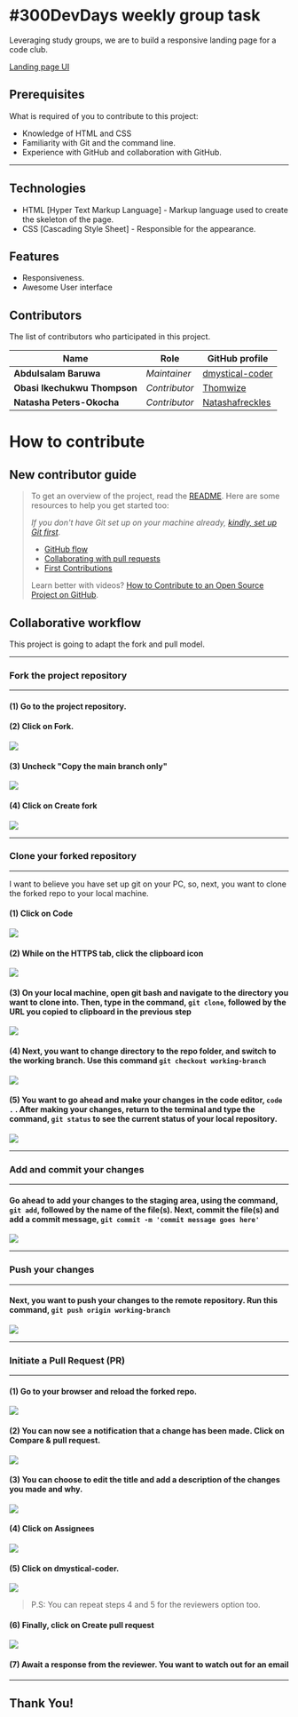 # #300DevDays weekly group task

Leveraging study groups, we are to build a responsive landing page for a code club.

[Landing page UI](https://www.figma.com/file/xdrvYUv5C9qXA6XAJjg4bd/300DevDays-Weekly-Tasks?node-id=1%3A1524&mode=dev)

## Prerequisites

What is required of you to contribute to this project:

- Knowledge of HTML and CSS
- Familiarity with Git and the command line.
- Experience with GitHub and collaboration with GitHub.

---

## Technologies

- HTML [Hyper Text Markup Language] - Markup language used to create the skeleton of the page.
- CSS [Cascading Style Sheet] - Responsible for the appearance.

## Features

- Responsiveness.
- Awesome User interface

## Contributors

The list of contributors who participated in this project.

| Name                         | Role          | GitHub profile                                        |
| ---------------------------- | ------------- | ----------------------------------------------------- |
| **Abdulsalam Baruwa**        | _Maintainer_  | [dmystical-coder](https://github.com/dmystical-coder) |
| **Obasi Ikechukwu Thompson** | _Contributor_ | [Thomwize](https://github.com/Thomwize)               |
| **Natasha Peters-Okocha**    | _Contributor_ | [Natashafreckles](https://github.com/Natashafreckles) |

# How to contribute

## New contributor guide

> To get an overview of the project, read the [README](README.md). Here are some resources to help you get started too:
>
> _If you don't have Git set up on your machine already, [kindly, set up Git first](https://docs.github.com/en/get-started/quickstart/set-up-git)_.
>
> - [GitHub flow](https://docs.github.com/en/get-started/quickstart/github-flow)
> - [Collaborating with pull requests](https://docs.github.com/en/github/collaborating-with-pull-requests)
> - [First Contributions](https://github.com/firstcontributions/first-contributions)
>
> Learn better with videos? [How to Contribute to an Open Source Project on GitHub](https://egghead.io/series/how-to-contribute-to-an-open-source-project-on-github).

## Collaborative workflow

This project is going to adapt the fork and pull model.

---

### Fork the project repository

---

#### (1) Go to the project repository.

#### (2) Click on Fork.

![](https://archbee-image-uploads.s3.amazonaws.com/-PslVSiNgmjNd7mYSlcZe/H5pLlItihgcIZ0JaEsvW4_ab-capture-image.png)

#### (3) Uncheck "Copy the main branch only"

![](https://archbee-image-uploads.s3.amazonaws.com/-PslVSiNgmjNd7mYSlcZe/GNRp9jYsGKS0fBpJJX8xC_ab-capture-image.png)

#### (4) Click on Create fork

![](https://archbee-image-uploads.s3.amazonaws.com/-PslVSiNgmjNd7mYSlcZe/WPNCusz3gcxsH5vn76iH0_ab-capture-image.png)

---

### Clone your forked repository

---

I want to believe you have set up git on your PC, so, next, you want to clone the forked repo to your local machine.

#### (1) Click on Code

![](https://archbee-image-uploads.s3.amazonaws.com/-PslVSiNgmjNd7mYSlcZe/Zk_vDJMHe549vfFbPvW7r_ab-capture-image.png)

#### (2) While on the HTTPS tab, click the clipboard icon

![](https://archbee-image-uploads.s3.amazonaws.com/-PslVSiNgmjNd7mYSlcZe/a2Ji_cFS3ZwqD1yxsAk20_ab-capture-image.png)

#### (3) On your local machine, open git bash and navigate to the directory you want to clone into. Then, type in the command, `git clone`, followed by the URL you copied to clipboard in the previous step

![](https://archbee-image-uploads.s3.amazonaws.com/-PslVSiNgmjNd7mYSlcZe/I9pwdPQLYijalURyLQBlW_screenshot-2023-09-03-085117.png)

#### (4) Next, you want to change directory to the repo folder, and switch to the working branch. Use this command `git checkout working-branch`

![](https://archbee-image-uploads.s3.amazonaws.com/-PslVSiNgmjNd7mYSlcZe/5ciJvzzGENaa9gEk1M_s5_screenshot-2023-09-03-085449.png)

#### (5) You want to go ahead and make your changes in the code editor, `code .` . After making your changes, return to the terminal and type the command, `git status` to see the current status of your local repository.

![](https://archbee-image-uploads.s3.amazonaws.com/-PslVSiNgmjNd7mYSlcZe/GuIgdBZ-hTqZGT8cE85C4_screenshot-2023-09-03-091142.png)

---

### Add and commit your changes

---

#### Go ahead to add your changes to the staging area, using the command, `git add`, followed by the name of the file(s). Next, commit the file(s) and add a commit message, `git commit -m 'commit message goes here'`

![](https://archbee-image-uploads.s3.amazonaws.com/-PslVSiNgmjNd7mYSlcZe/niwYVfV2HKzp1_9rjtWNz_screenshot-2023-09-03-091229.png)

---

### Push your changes

---

#### Next, you want to push your changes to the remote repository. Run this command, `git push origin working-branch`

![](https://archbee-image-uploads.s3.amazonaws.com/-PslVSiNgmjNd7mYSlcZe/OAVS5xb4IP8pgBB-Mkcji_screenshot-2023-09-03-091417.png)

---

### Initiate a Pull Request (PR)

---

#### (1) Go to your browser and reload the forked repo.

![](https://archbee-image-uploads.s3.amazonaws.com/-PslVSiNgmjNd7mYSlcZe/i67SeGyAM1EUQPeB-qIqV_marked-git-push.jpg)

#### (2) You can now see a notification that a change has been made. Click on Compare & pull request.

![](https://archbee-image-uploads.s3.amazonaws.com/-PslVSiNgmjNd7mYSlcZe/kdudVRv8F2mB_fAR25g1q_ab-capture-image.png)

#### (3) You can choose to edit the title and add a description of the changes you made and why.

![](https://archbee-image-uploads.s3.amazonaws.com/-PslVSiNgmjNd7mYSlcZe/3CuELJbwKW8rsTUXFIZIp_ab-capture-image.png)

#### (4) Click on Assignees

![](https://archbee-image-uploads.s3.amazonaws.com/-PslVSiNgmjNd7mYSlcZe/AjfKYr4yJ0kZiwx5ujieb_ab-capture-image.png)

#### (5) Click on dmystical-coder.

![](https://archbee-image-uploads.s3.amazonaws.com/-PslVSiNgmjNd7mYSlcZe/XX9r7nBKXTDwZXLWtuGeh_ab-capture-image.png)

> P.S: You can repeat steps 4 and 5 for the reviewers option too.

#### (6) Finally, click on Create pull request

![](https://archbee-image-uploads.s3.amazonaws.com/-PslVSiNgmjNd7mYSlcZe/Q835Fgi15Ops3dSGk7sv4_ab-capture-image.png)

#### (7) Await a response from the reviewer. You want to watch out for an email

---

## Thank You!
